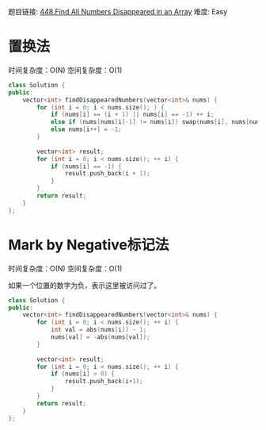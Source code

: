 题目链接: [448.Find All Numbers Disappeared in an Array][1]
难度: Easy

# 置换法
时间复杂度：O(N)
空间复杂度：O(1)

```cpp
class Solution {
public:
    vector<int> findDisappearedNumbers(vector<int>& nums) {
        for (int i = 0; i < nums.size(); ) {
            if (nums[i] == (i + 1) || nums[i] == -1) ++ i;
            else if (nums[nums[i]-1] != nums[i]) swap(nums[i], nums[nums[i]-1]);
            else nums[i++] = -1;
        }
        
        vector<int> result;
        for (int i = 0; i < nums.size(); ++ i) {
            if (nums[i] == -1) {
                result.push_back(i + 1);
            }
        }
        return result;
    }
};
```

# Mark by Negative标记法
时间复杂度：O(N)
空间复杂度：O(1)

如果一个位置的数字为负，表示这里被访问过了。

```cpp
class Solution {
public:
    vector<int> findDisappearedNumbers(vector<int>& nums) {
        for (int i = 0; i < nums.size(); ++ i) {
            int val = abs(nums[i]) - 1;
            nums[val] = -abs(nums[val]);
        }
        
        vector<int> result;
        for (int i = 0; i < nums.size(); ++ i) {
            if (nums[i] > 0) {
                result.push_back(i+1);
            }
        }
        return result;
    }
};
```

[1]: https://leetcode.com/problems/find-all-numbers-disappeared-in-an-array/
